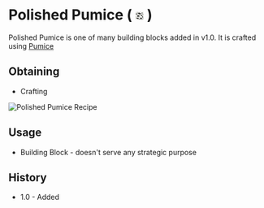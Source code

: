 # Polished Pumice ( ![Polished Pumice](https://github.com/JmonJoshMC/JmonExtendedMechanics/blob/main/doc%20assets/JEM-5.png) )
Polished Pumice is one of many building blocks added in v1.0. It is crafted using [Pumice](about:blank)

## Obtaining
- Crafting
  
![Polished Pumice Recipe](about:blank)
## Usage
- Building Block - doesn't serve any strategic purpose
## History
- 1.0 - Added
